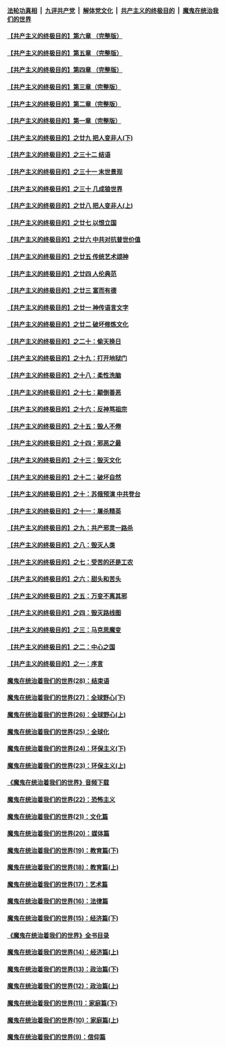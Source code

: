 ####  [法轮功真相](../../../../basic/blob/master/README.md?t=05281416) &nbsp;|&nbsp; [九评共产党](../../../../9ping.md/blob/master/README.md?t=05281416) &nbsp;|&nbsp; [解体党文化](../../../../jtdwh.md/blob/master/README.md?t=05281416)  &nbsp;|&nbsp; [共产主义的终极目的](../../../../gczydzjmd.md/blob/master/README.md?t=05281416) &nbsp;|&nbsp; [魔鬼在统治我们的世界](../../../../mgztzwmdsj.md/blob/master/README.md?t=05281416) 

#### [【共产主义的终极目的】第六章 （完整版）](../pages/nsc422/n11428913.md?t=05281416) 

#### [【共产主义的终极目的】第五章 （完整版）](../pages/nsc422/n11428912.md?t=05281416) 

#### [【共产主义的终极目的】第四章 （完整版）](../pages/nsc422/n11428907.md?t=05281416) 

#### [【共产主义的终极目的】第三章（完整版）](../pages/nsc422/n11428848.md?t=05281416) 

#### [【共产主义的终极目的】第二章（完整版）](../pages/nsc422/n11428831.md?t=05281416) 

#### [【共产主义的终极目的】第一章（完整版）](../pages/nsc422/n11417651.md?t=05281416) 

#### [【共产主义的终极目的】之廿九 把人变非人(下)](../pages/nsc422/n11344140.md?t=05281416) 

#### [【共产主义的终极目的】之三十二 结语](../pages/nsc422/n11360535.md?t=05281416) 

#### [【共产主义的终极目的】之三十一 末世景观](../pages/nsc422/n11351129.md?t=05281416) 

#### [【共产主义的终极目的】之三十 几成狼世界](../pages/nsc422/n11348280.md?t=05281416) 

#### [【共产主义的终极目的】之廿八 把人变非人(上)](../pages/nsc422/n11340492.md?t=05281416) 

#### [【共产主义的终极目的】之廿七 以恨立国](../pages/nsc422/n11336944.md?t=05281416) 

#### [【共产主义的终极目的】之廿六 中共对抗普世价值](../pages/nsc422/n11324785.md?t=05281416) 

#### [【共产主义的终极目的】之廿五 传统艺术颂神](../pages/nsc422/n11296396.md?t=05281416) 

#### [【共产主义的终极目的】之廿四 人伦典范](../pages/nsc422/n11296397.md?t=05281416) 

#### [【共产主义的终极目的】之廿三 富而有德](../pages/nsc422/n11283598.md?t=05281416) 

#### [【共产主义的终极目的】之廿一 神传语言文字](../pages/nsc422/n11263265.md?t=05281416) 

#### [【共产主义的终极目的】之廿二 破坏修炼文化](../pages/nsc422/n11245728.md?t=05281416) 

#### [【共产主义的终极目的】之二十：偷天换日](../pages/nsc422/n11238846.md?t=05281416) 

#### [【共产主义的终极目的】之十九：打开地狱门](../pages/nsc422/n11206376.md?t=05281416) 

#### [【共产主义的终极目的】之十八：柔性洗脑](../pages/nsc422/n11199994.md?t=05281416) 

#### [【共产主义的终极目的】之十七：颠倒善恶](../pages/nsc422/n11179782.md?t=05281416) 

#### [【共产主义的终极目的】之十六：反神骂祖宗](../pages/nsc422/n11166798.md?t=05281416) 

#### [【共产主义的终极目的】之十五：毁人不倦](../pages/nsc422/n11166792.md?t=05281416) 

#### [【共产主义的终极目的】之十四：邪恶之最](../pages/nsc422/n11150249.md?t=05281416) 

#### [【共产主义的终极目的】之十三：毁灭文化](../pages/nsc422/n11135227.md?t=05281416) 

#### [【共产主义的终极目的】之十二：破坏自然](../pages/nsc422/n11135214.md?t=05281416) 

#### [【共产主义的终极目的】之十：苏俄预演 中共登台](../pages/nsc422/n11118424.md?t=05281416) 

#### [【共产主义的终极目的】之十一：屠杀精英](../pages/nsc422/n11118442.md?t=05281416) 

#### [【共产主义的终极目的】之九：共产邪灵一路杀](../pages/nsc422/n11114139.md?t=05281416) 

#### [【共产主义的终极目的】之八：毁灭人类](../pages/nsc422/n11108503.md?t=05281416) 

#### [【共产主义的终极目的】之七：受苦的还是工农](../pages/nsc422/n11101809.md?t=05281416) 

#### [【共产主义的终极目的】之六：甜头和苦头](../pages/nsc422/n11096971.md?t=05281416) 

#### [【共产主义的终极目的】之五：万变不离其邪](../pages/nsc422/n11091285.md?t=05281416) 

#### [【共产主义的终极目的】之四：毁灭路线图](../pages/nsc422/n11086284.md?t=05281416) 

#### [【共产主义的终极目的】之三：马克思魔变](../pages/nsc422/n11061941.md?t=05281416) 

#### [【共产主义的终极目的】之二：中心之国](../pages/nsc422/n11047728.md?t=05281416) 

#### [【共产主义的终极目的】之一：序言](../pages/nsc422/n11086077.md?t=05281416) 

#### [魔鬼在统治着我们的世界(28)：结束语](../pages/nsc422/n10936246.md?t=05281416) 

#### [魔鬼在统治着我们的世界(27)：全球野心(下)](../pages/nsc422/n10928319.md?t=05281416) 

#### [魔鬼在统治着我们的世界(26)：全球野心(上)](../pages/nsc422/n10900318.md?t=05281416) 

#### [魔鬼在统治着我们的世界(25)：全球化](../pages/nsc422/n10788205.md?t=05281416) 

#### [魔鬼在统治着我们的世界(24)：环保主义(下)](../pages/nsc422/n10695307.md?t=05281416) 

#### [魔鬼在统治着我们的世界(23)：环保主义(上)](../pages/nsc422/n10688613.md?t=05281416) 

#### [《魔鬼在统治着我们的世界》音频下载](../pages/nsc422/n10635553.md?t=05281416) 

#### [魔鬼在统治着我们的世界(22)：恐怖主义](../pages/nsc422/n10614727.md?t=05281416) 

#### [魔鬼在统治着我们的世界(21)：文化篇](../pages/nsc422/n10597706.md?t=05281416) 

#### [魔鬼在统治着我们的世界(20)：媒体篇](../pages/nsc422/n10586579.md?t=05281416) 

#### [魔鬼在统治着我们的世界(19)：教育篇(下)](../pages/nsc422/n10564808.md?t=05281416) 

#### [魔鬼在统治着我们的世界(18)：教育篇(上)](../pages/nsc422/n10526970.md?t=05281416) 

#### [魔鬼在统治着我们的世界(17)：艺术篇](../pages/nsc422/n10499093.md?t=05281416) 

#### [魔鬼在统治着我们的世界(16)：法律篇](../pages/nsc422/n10485969.md?t=05281416) 

#### [魔鬼在统治着我们的世界(15)：经济篇(下)](../pages/nsc422/n10469975.md?t=05281416) 

#### [《魔鬼在统治着我们的世界》全书目录](../pages/nsc422/n10464261.md?t=05281416) 

#### [魔鬼在统治着我们的世界(14)：经济篇(上)](../pages/nsc422/n10457370.md?t=05281416) 

#### [魔鬼在统治着我们的世界(13)：政治篇(下)](../pages/nsc422/n10448270.md?t=05281416) 

#### [魔鬼在统治着我们的世界(12)：政治篇(上)](../pages/nsc422/n10444576.md?t=05281416) 

#### [魔鬼在统治着我们的世界(11)：家庭篇(下)](../pages/nsc422/n10440961.md?t=05281416) 

#### [魔鬼在统治着我们的世界(10)：家庭篇(上)](../pages/nsc422/n10435448.md?t=05281416) 

#### [魔鬼在统治着我们的世界(9)：信仰篇](../pages/nsc422/n10432159.md?t=05281416) 

